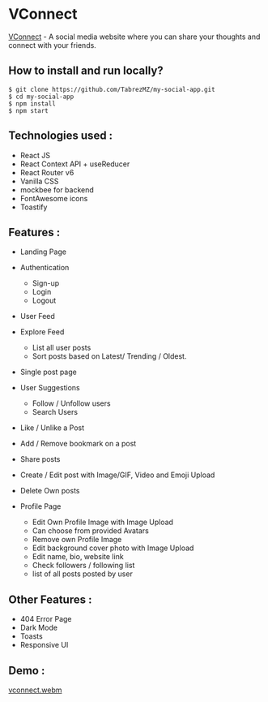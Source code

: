# VConnect

[VConnect](https://vconnect-tabrez-neog.netlify.app/) - A social media website where you can share your thoughts and connect with your friends.


## How to install and run locally?

```
$ git clone https://github.com/TabrezMZ/my-social-app.git
$ cd my-social-app
$ npm install
$ npm start
```

## **Technologies used :**

- React JS
- React Context API + useReducer
- React Router v6
- Vanilla CSS
- mockbee for backend
- FontAwesome icons
- Toastify


## **Features :**

- Landing Page
- Authentication
  - Sign-up
  - Login
  - Logout

- User Feed
- Explore Feed
  - List all user posts
  - Sort posts based on Latest/ Trending / Oldest.

- Single post page

- User Suggestions
  - Follow / Unfollow users
  - Search Users

- Like / Unlike a Post
- Add / Remove bookmark on a post
- Share posts


- Create / Edit post with Image/GIF, Video and Emoji Upload 
- Delete Own posts

- Profile Page
  - Edit Own Profile Image with Image Upload
  - Can choose from provided Avatars
  - Remove own Profile Image
  - Edit background cover photo with Image Upload
  - Edit name, bio, website link
  - Check followers / following list
  - list of all posts posted by user 


## **Other Features :**

- 404 Error Page
- Dark Mode
- Toasts
- Responsive UI

## **Demo :**
[vconnect.webm](https://github.com/TabrezMZ/my-social-app/assets/116564258/8b4da3ae-f202-4d07-a5ac-5e6a1e89adde)

